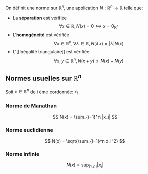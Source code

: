On définit une norme sur $\mathbb{R}^n$, une application $N: \mathbb{R}^n \to \mathbb{R}$ telle que:

- La __séparation__ est vérifiée
$$\forall x \in \mathbb{R}, N(x) = 0 \Leftrightarrow x = 0_{\mathbb{R}^n}$$
- L'**homogénéité** est vérifiée
$$\forall x \in \mathbb{R}^n, \forall \lambda \in \mathbb{R},  N(\lambda x) = |\lambda|N(x)$$
- L'[[Inégalité triangulaire]] est vérifiée
$$ \forall x,y \in \mathbb{R}^n, N(x+y) \leq N(x)+N(y) $$

## Normes usuelles sur $\mathbb{R}^n$

Soit $x \in \mathbb{R}^n$ de i ème cordonnée: $x_i$
### Norme de Manathan

$$ N(x) = \sum_{i=1}^n |x_i| $$
### Norme euclidienne
$$ N(x) = \sqrt{\sum_{i=1}^n x_i^2} $$

### Norme infinie
$$N(x) = \sup_{[1, n]}{|x_i|} $$


